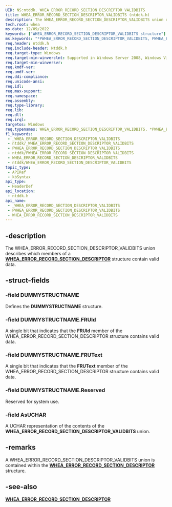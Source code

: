 ```yaml
---
UID: NS:ntddk._WHEA_ERROR_RECORD_SECTION_DESCRIPTOR_VALIDBITS
title: WHEA_ERROR_RECORD_SECTION_DESCRIPTOR_VALIDBITS (ntddk.h)
description: The WHEA_ERROR_RECORD_SECTION_DESCRIPTOR_VALIDBITS union describes which members of a WHEA_ERROR_RECORD_SECTION_DESCRIPTOR structure contain valid data.
tech.root: whea
ms.date: 12/09/2022
keywords: ["WHEA_ERROR_RECORD_SECTION_DESCRIPTOR_VALIDBITS structure"]
ms.keywords: "*PWHEA_ERROR_RECORD_SECTION_DESCRIPTOR_VALIDBITS, PWHEA_ERROR_RECORD_SECTION_DESCRIPTOR_VALIDBITS, PWHEA_ERROR_RECORD_SECTION_DESCRIPTOR_VALIDBITS union pointer [WHEA Drivers and Applications], WHEA_ERROR_RECORD_SECTION_DESCRIPTOR_VALIDBITS, WHEA_ERROR_RECORD_SECTION_DESCRIPTOR_VALIDBITS union [WHEA Drivers and Applications], _WHEA_ERROR_RECORD_SECTION_DESCRIPTOR_VALIDBITS, ntddk/PWHEA_ERROR_RECORD_SECTION_DESCRIPTOR_VALIDBITS, ntddk/WHEA_ERROR_RECORD_SECTION_DESCRIPTOR_VALIDBITS, whea.whea_error_record_section_descriptor_validbits, whearef_0e13e9d6-57cb-44bd-825e-d9cab5c138c8.xml"
req.header: ntddk.h
req.include-header: Ntddk.h
req.target-type: Windows
req.target-min-winverclnt: Supported in Windows Server 2008, Windows Vista SP1, and later versions of Windows.
req.target-min-winversvr: 
req.kmdf-ver: 
req.umdf-ver: 
req.ddi-compliance: 
req.unicode-ansi: 
req.idl: 
req.max-support: 
req.namespace: 
req.assembly: 
req.type-library: 
req.lib: 
req.dll: 
req.irql: 
targetos: Windows
req.typenames: WHEA_ERROR_RECORD_SECTION_DESCRIPTOR_VALIDBITS, *PWHEA_ERROR_RECORD_SECTION_DESCRIPTOR_VALIDBITS
f1_keywords:
 - _WHEA_ERROR_RECORD_SECTION_DESCRIPTOR_VALIDBITS
 - ntddk/_WHEA_ERROR_RECORD_SECTION_DESCRIPTOR_VALIDBITS
 - PWHEA_ERROR_RECORD_SECTION_DESCRIPTOR_VALIDBITS
 - ntddk/PWHEA_ERROR_RECORD_SECTION_DESCRIPTOR_VALIDBITS
 - WHEA_ERROR_RECORD_SECTION_DESCRIPTOR_VALIDBITS
 - ntddk/WHEA_ERROR_RECORD_SECTION_DESCRIPTOR_VALIDBITS
topic_type:
 - APIRef
 - kbSyntax
api_type:
 - HeaderDef
api_location:
 - ntddk.h
api_name:
 - _WHEA_ERROR_RECORD_SECTION_DESCRIPTOR_VALIDBITS
 - PWHEA_ERROR_RECORD_SECTION_DESCRIPTOR_VALIDBITS
 - WHEA_ERROR_RECORD_SECTION_DESCRIPTOR_VALIDBITS
---
```


## -description

The WHEA_ERROR_RECORD_SECTION_DESCRIPTOR_VALIDBITS union describes which members of a [**WHEA_ERROR_RECORD_SECTION_DESCRIPTOR**](./ns-ntddk-_whea_error_record_section_descriptor.md) structure contain valid data.

## -struct-fields

### -field DUMMYSTRUCTNAME

Defines the **DUMMYSTRUCTNAME** structure.

### -field DUMMYSTRUCTNAME.FRUId

A single bit that indicates that the **FRUId** member of the WHEA_ERROR_RECORD_SECTION_DESCRIPTOR structure contains valid data.

### -field DUMMYSTRUCTNAME.FRUText

A single bit that indicates that the **FRUText** member of the WHEA_ERROR_RECORD_SECTION_DESCRIPTOR structure contains valid data.

### -field DUMMYSTRUCTNAME.Reserved

Reserved for system use.

### -field AsUCHAR

A UCHAR representation of the contents of the **WHEA_ERROR_RECORD_SECTION_DESCRIPTOR_VALIDBITS** union.

## -remarks

A WHEA_ERROR_RECORD_SECTION_DESCRIPTOR_VALIDBITS union is contained within the [**WHEA_ERROR_RECORD_SECTION_DESCRIPTOR**](./ns-ntddk-_whea_error_record_section_descriptor.md) structure.

## -see-also

[**WHEA_ERROR_RECORD_SECTION_DESCRIPTOR**](./ns-ntddk-_whea_error_record_section_descriptor.md)